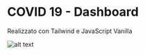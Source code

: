 # COVID 19 - Dashboard

Realizzato con Tailwind e JavaScript Vanilla


![alt text]("./Covid_Dashboard/thumbnail.jpg")
